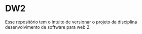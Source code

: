 # DW2
Esse repositório tem o intuito de versionar o projeto da disciplina desenvolvimento de software para web 2.
